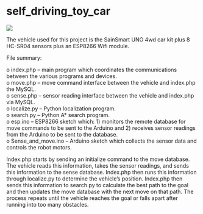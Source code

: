 # self_driving_toy_car

![](https://github.com/ezchx/self_driving_vehicle/blob/master/carbot_small.jpg)

The vehicle used for this project is the SainSmart UNO 4wd car kit plus 8 HC-SR04 sensors plus an ESP8266 Wifi module.

File summary:<br>

o index.php – main program which coordinates the communications between the various programs and devices.<br>
o move.php – move command interface between the vehicle and index.php the MySQL.<br>
o sense.php – sensor reading interface between the vehicle and index.php via MySQL.<br>
o localize.py – Python localization program.<br>
o search.py – Python A* search program.<br>
o esp.ino – ESP8266 sketch which: 1) monitors the remote database for move commands to be sent to the Arduino and 2) receives sensor readings from the Arduino to be sent to the database.<br>
o Sense_and_move.ino – Arduino sketch which collects the sensor data and controls the robot motors.<br>

Index.php starts by sending an initialize command to the move database. The vehicle reads this information, takes the sensor readings, and sends this information to the sense database. Index.php then runs this information through localize.py to determine the vehicle’s position. Index.php then sends this information to search.py to calculate the best path to the goal and then updates the move database with the next move on that path. The process repeats until the vehicle reaches the goal or falls apart after running into too many obstacles.
